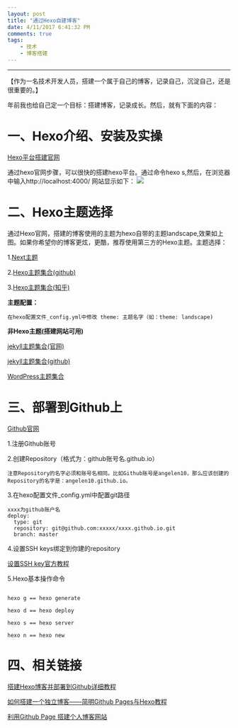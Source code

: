 ```yaml
---
layout: post
title: "通过Hexo自建博客"
date: 4/11/2017 6:41:32 PM 
comments: true
tags: 
	- 技术 
	- 博客搭建
---
```

---
【作为一名技术开发人员，搭建一个属于自己的博客，记录自己，沉淀自己，还是很重要的。】

年前我也给自己定一个目标：搭建博客，记录成长。然后，就有下面的内容：

# 一、Hexo介绍、安装及实操
[Hexo平台搭建官网](https://hexo.io/zh-cn/docs/index.html)

通过hexo官网步骤，可以很快的搭建hexo平台。通过命令hexo s,然后，在浏览器中输入http://localhost:4000/ 网站显示如下：
![](/assets/img/tech_create_blog_record_img01.png)

# 二、Hexo主题选择
通过Hexo官网，搭建的博客使用的主题为hexo自带的主题landscape,效果如上图。如果你希望你的博客更炫，更酷，推荐使用第三方的Hexo主题。主题选择：
<!-- more -->
1.[Next主题](http://theme-next.iissnan.com/)

2.[Hexo主题集合(github)](https://github.com/hexojs/hexo/wiki/Themes)

3.[Hexo主题集合(知乎)](https://www.zhihu.com/question/24422335)

**主题配置：**

```
在hexo配置文件_config.yml中修改 theme: 主题名字（如：theme: landscape)
```

**非Hexo主题(搭建网站可用)**

[jekyll主题集合(官网)](http://jekyllthemes.org/)

[jekyll主题集合(github)](https://github.com/jekyll/jekyll/wiki/Sites)

[WordPress主题集合](https://wordpress.org/themes/)

# 三、部署到Github上
 [Github官网](https://github.com/)

1.注册Github账号

2.创建Repository（格式为：github账号名.github.io）

```
注意Repository的名字必须和账号名相同。比如Github账号是angelen10，那么应该创建的Repository的名字是：angelen10.github.io。
```

3.在hexo配置文件_config.yml中配置git路径

```
xxxx为github账户名
deploy: 
  type: git 
  repository: git@github.com:xxxxx/xxxx.github.io.git
  branch: master
```

4.设置SSH keys绑定到你建的repository

[设置SSH key官方教程](https://help.github.com/articles/generating-a-new-ssh-key-and-adding-it-to-the-ssh-agent/)

5.Hexo基本操作命令

```

hexo g == hexo generate

hexo d == hexo deploy

hexo s == hexo server

hexo n == hexo new

```

# 四、相关链接

[搭建Hexo博客并部署到Github详细教程](http://blog.sina.com.cn/s/blog_4c44643f0102vuju.html)

[如何搭建一个独立博客——简明Github Pages与Hexo教程](http://www.jianshu.com/p/05289a4bc8b2)

[利用Github Page 搭建个人博客网站](http://blog.csdn.net/tzs_1041218129/article/details/53214497)









